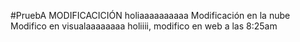 #PruebA
MODIFICACICIÓN
holiaaaaaaaaaa
Modificación en la nube
Modifico en visualaaaaaaaa
holiiii, modifico en web a las 8:25am
